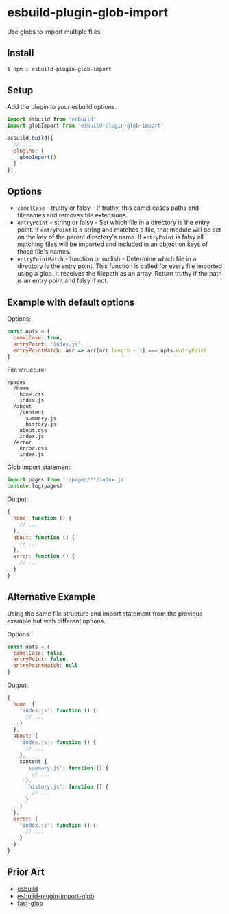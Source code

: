
# esbuild-plugin-glob-import

Use globs to import multiple files.

## Install

```sh
$ npm i esbuild-plugin-glob-import
```

## Setup

Add the plugin to your esbuild options.

```js
import esbuild from 'esbuild'
import globImport from 'esbuild-plugin-glob-import'

esbuild.build({
  // ...
  plugins: [
    globImport()
  ]
})
```

## Options

+ `camelCase` - truthy or falsy - If truthy, this camel cases paths and filenames and removes file extensions.
+ `entryPoint` - string or falsy - Set which file in a directory is the entry point. If `entryPoint` is a string and matches a file, that module will be set on the key of the parent directory's name. If `entryPoint` is falsy all matching files will be imported and included in an object on keys of those file's names.
+ `entryPointMatch` - function or nullish - Determine which file in a directory is the entry point. This function is called for every file imported using a glob. It receives the filepath as an array. Return truthy if the path is an entry point and falsy if not.

## Example with default options

Options:

```js
const opts = {
  camelCase: true,
  entryPoint: 'index.js',
  entryPointMatch: arr => arr[arr.length - 1] === opts.entryPoint
}
```

File structure:

```
/pages
  /home
    home.css
    index.js
  /about
    /content
      summary.js
      history.js
    about.css
    index.js
  /error
    error.css
    index.js
```

Glob import statement:

```js
import pages from './pages/**/index.js'
console.log(pages)
```

Output:

```js
{
  home: function () {
    // ...
  },
  about: function () {
    // ...
  },
  error: function () {
    // ...
  }
}
```

## Alternative Example

Using the same file structure and import statement from the previous example but with different options.

Options:

```js
const opts = {
  camelCase: false,
  entryPoint: false,
  entryPointMatch: null
}
```

Output:

```js
{
  home: {
    'index.js': function () {
      // ...
    }
  },
  about: {
    'index.js': function () {
      // ...
    },
    content {
      'summary.js': function () {
        // ...
      },
      'history.js': function () {
        // ...
      }
    }
  },
  error: {
    'index.js': function () {
      // ...
    }
  }
}
```

## Prior Art

+ [esbuild](https://esbuild.github.io/)
+ [esbuild-plugin-import-glob](https://github.com/thomaschaaf/esbuild-plugin-import-glob)
+ [fast-glob](https://github.com/mrmlnc/fast-glob)
